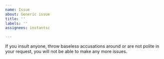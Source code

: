 ```yaml
---
name: Issue
about: Generic issue
title: ''
labels: ''
assignees: instantsc

---
```


If you insult anyone, throw baseless accusations around or are not polite in your request, you will not be able to make any more issues.
